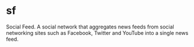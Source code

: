 sf
==

Social Feed. A social network that aggregates news feeds from social networking sites such as Facebook, Twitter and YouTube into a single news feed.